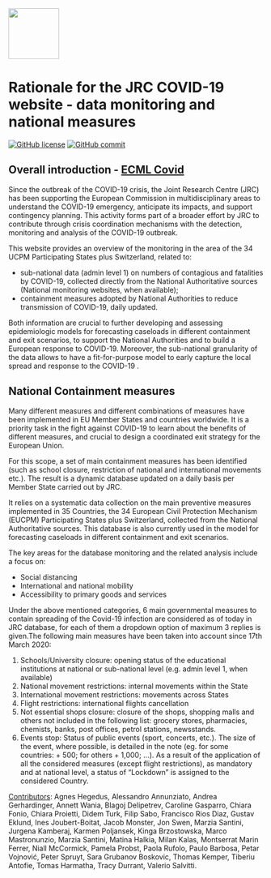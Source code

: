 <img src="https://github.com/ec-jrc/COVID-19/blob/master/logo_ce-en-quadri_JRC-01.png?raw=true" height="100" width="100"/>

# Rationale for the JRC COVID-19 website - data monitoring and national measures

[![GitHub license](https://img.shields.io/badge/License-Creative%20Commons%20Attribution%204.0%20International-blue)](https://github.com/ec-jrc/COVID-19/blob/master/LICENSE)
[![GitHub commit](https://img.shields.io/github/last-commit/ec-jrc/COVID-19)](https://github.com/ec-jrc/COVID-19/commits/master)

## Overall introduction - <a href="https://webcritech.jrc.ec.europa.eu/covidSt/Home/Dashboard">ECML Covid</a>
Since the outbreak of the COVID-19 crisis, the Joint Research Centre (JRC) has been supporting the European Commission in multidisciplinary areas to understand the COVID-19 emergency, anticipate its impacts, and support contingency planning. This activity forms part of a broader effort by JRC to contribute through crisis coordination mechanisms with the detection, monitoring and analysis of the COVID-19 outbreak.

This website provides an overview of the monitoring in the area of the 34 UCPM Participating States plus Switzerland, related to:

* sub-national data (admin level 1) on numbers of contagious and fatalities by COVID-19, collected directly from the National Authoritative sources (National monitoring websites, when available);
* containment measures adopted by National Authorities to reduce transmission of COVID-19, daily updated.

Both information are crucial to further developing and assessing epidemiologic models for forecasting caseloads in different containment and exit scenarios, to support the National Authorities and to build a European response to COVID-19. Moreover, the sub-national granularity of the data allows to have a fit-for-purpose model to early capture the local spread and response to the COVID-19 .
## National Containment measures
Many different measures and different combinations of measures have been implemented in EU Member States and countries worldwide. It is a priority task in the fight against COVID-19 to learn about the benefits of different measures, and crucial to design a coordinated exit strategy for the European Union.

For this scope, a set of main containment measures has been identified (such as school closure, restriction of national and international movements etc.). The result is a dynamic database updated on a daily basis per Member State carried out by JRC.

It relies on a systematic data collection on the main preventive measures implemented in 35 Countries, the 34 European Civil Protection Mechanism (EUCPM) Participating States plus Switzerland, collected from the National Authoritative sources. This database is also currently used in the model for forecasting caseloads in different containment and exit scenarios.

The key areas for the database monitoring and the related analysis include a focus on:

* Social distancing
* International and national mobility
* Accessibility to primary goods and services

Under the above mentioned categories, 6 main governmental measures to contain spreading of the Covid-19 infection are considered as of today in JRC database, for each of them a dropdown option of maximum 3 replies is given.The following main measures have been taken into account since 17th March 2020:

1. Schools/University closure: opening status of the educational institutions at national or sub-national level (e.g. admin level 1, when available)
1. National movement restrictions: internal movements within the State
1. International movement restrictions: movements across States
1. Flight restrictions: international flights cancellation
1. Not essential shops closure: closure of the shops, shopping malls and others not included in the following list: grocery stores, pharmacies, chemists, banks, post offices, petrol stations, newsstands.
1. Events stop: Status of public events (sport, concerts, etc.). The size of the event, where possible, is detailed in the note (eg. for some countries: + 500; for others + 1,000; ...).
As a result of the application of all the considered measures (except flight restrictions), as mandatory and at national level, a status of “Lockdown” is assigned to the considered Country.

<u>Contributors</u>: Agnes Hegedus, Alessandro Annunziato, Andrea Gerhardinger, Annett Wania, Blagoj Delipetrev, Caroline Gasparro, Chiara Fonio, Chiara Proietti, Didem Turk, Filip Sabo, Francisco Rios Diaz, Gustav Eklund, Ines Joubert-Boitat, Jacob Monster, Jon Swen, Marzia Santini, Jurgena Kamberaj, Karmen Poljansek, Kinga Brzostowska, Marco Mastronunzio, Marzia Santini, Matina Halkia, Milan Kalas, Montserrat Marin Ferrer, Niall McCormick, Pamela Probst, Paola Rufolo, Paulo Barbosa, Petar Vojnović, Peter Spruyt, Sara Grubanov Boskovic, Thomas Kemper, Tiberiu Antofie, Tomas Harmatha, Tracy Durrant, Valerio Salvitti.
